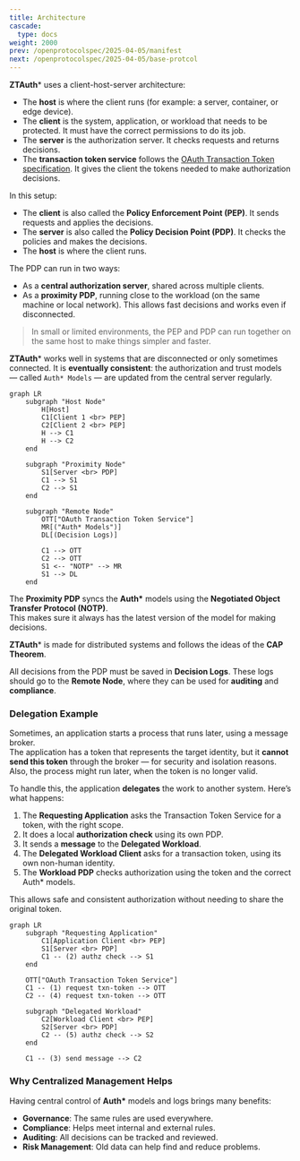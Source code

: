 ```yaml
---
title: Architecture
cascade:
  type: docs
weight: 2000
prev: /openprotocolspec/2025-04-05/manifest
next: /openprotocolspec/2025-04-05/base-protcol
---
```

**ZTAuth*** uses a client-host-server architecture:

- The **host** is where the client runs (for example: a server, container, or edge device).
- The **client** is the system, application, or workload that needs to be protected. It must have the correct permissions to do its job.
- The **server** is the authorization server. It checks requests and returns decisions.
- The **transaction token service** follows the [OAuth Transaction Token specification](https://datatracker.ietf.org/doc/draft-ietf-oauth-transaction-tokens/). It gives the client the tokens needed to make authorization decisions.

In this setup:

- The **client** is also called the **Policy Enforcement Point (PEP)**. It sends requests and applies the decisions.
- The **server** is also called the **Policy Decision Point (PDP)**. It checks the policies and makes the decisions.
- The **host** is where the client runs.

The PDP can run in two ways:

- As a **central authorization server**, shared across multiple clients.
- As a **proximity PDP**, running close to the workload (on the same machine or local network). This allows fast decisions and works even if disconnected.

> In small or limited environments, the PEP and PDP can run together on the same host to make things simpler and faster.

**ZTAuth*** works well in systems that are disconnected or only sometimes connected. It is **eventually consistent**: the authorization and trust models — called `Auth* Models` — are updated from the central server regularly.

```mermaid
graph LR
    subgraph "Host Node"
        H[Host]
        C1[Client 1 <br> PEP]
        C2[Client 2 <br> PEP]
        H --> C1
        H --> C2
    end

    subgraph "Proximity Node"
        S1[Server <br> PDP]
        C1 --> S1
        C2 --> S1
    end

    subgraph "Remote Node"
        OTT["OAuth Transaction Token Service"]
        MR[("Auth* Models")]
        DL[(Decision Logs)]

        C1 --> OTT
        C2 --> OTT
        S1 <-- "NOTP" --> MR
        S1 --> DL
    end
```

The **Proximity PDP** syncs the **Auth\*** models using the **Negotiated Object Transfer Protocol (NOTP)**.  
This makes sure it always has the latest version of the model for making decisions.

**ZTAuth*** is made for distributed systems and follows the ideas of the **CAP Theorem**.

All decisions from the PDP must be saved in **Decision Logs**. These logs should go to the **Remote Node**, where they can be used for **auditing** and **compliance**.

### Delegation Example

Sometimes, an application starts a process that runs later, using a message broker.  
The application has a token that represents the target identity, but it **cannot send this token** through the broker — for security and isolation reasons.  
Also, the process might run later, when the token is no longer valid.

To handle this, the application **delegates** the work to another system. Here’s what happens:

1. The **Requesting Application** asks the Transaction Token Service for a token, with the right scope.
2. It does a local **authorization check** using its own PDP.
3. It sends a **message** to the **Delegated Workload**.
4. The **Delegated Workload Client** asks for a transaction token, using its own non-human identity.
5. The **Workload PDP** checks authorization using the token and the correct Auth\* models.

This allows safe and consistent authorization without needing to share the original token.

```mermaid
graph LR
    subgraph "Requesting Application"
        C1[Application Client <br> PEP]
        S1[Server <br> PDP]
        C1 -- (2) authz check --> S1
    end

    OTT["OAuth Transaction Token Service"]
    C1 -- (1) request txn-token --> OTT
    C2 -- (4) request txn-token --> OTT

    subgraph "Delegated Workload"
        C2[Workload Client <br> PEP]
        S2[Server <br> PDP]
        C2 -- (5) authz check --> S2
    end

    C1 -- (3) send message --> C2
```

### Why Centralized Management Helps

Having central control of **Auth\*** models and logs brings many benefits:

- **Governance**: The same rules are used everywhere.
- **Compliance**: Helps meet internal and external rules.
- **Auditing**: All decisions can be tracked and reviewed.
- **Risk Management**: Old data can help find and reduce problems.
